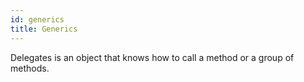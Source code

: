 ```yaml
---
id: generics
title: Generics
---
```


Delegates is an object that knows how to call a method or a group of methods.

